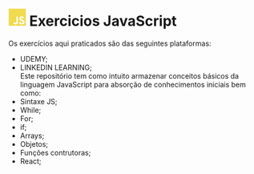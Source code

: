 # <img width="35px" src="https://raw.githubusercontent.com/devicons/devicon/master/icons/javascript/javascript-plain.svg"> Exercicios JavaScript 
Os exercícios aqui praticados são das seguintes plataformas:
- UDEMY;
- LINKEDIN LEARNING;   
Este repositório tem como intuito armazenar conceitos básicos da linguagem JavaScript para absorção de conhecimentos iniciais bem como:   
- Sintaxe JS;
- While;   
- For;   
- if;   
- Arrays;   
- Objetos;   
- Funções contrutoras;   
- React;

